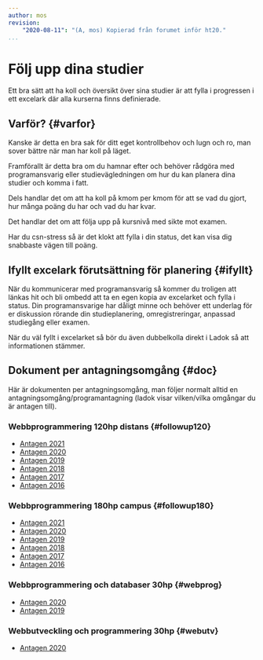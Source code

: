 ```yaml
---
author: mos
revision:
    "2020-08-11": "(A, mos) Kopierad från forumet inför ht20."
...
```

Följ upp dina studier
==================================

Ett bra sätt att ha koll och översikt över sina studier är att fylla i progressen i ett excelark där alla kurserna finns definierade.



Varför? {#varfor}
--------------------------

Kanske är detta en bra sak för ditt eget kontrollbehov och lugn och ro, man sover bättre när man har koll på läget.

Framförallt är detta bra om du hamnar efter och behöver rådgöra med programansvarig eller studievägledningen om hur du kan planera dina studier och komma i fatt.

Dels handlar det om att ha koll på kmom per kmom för att se vad du gjort, hur många poäng du har och vad du har kvar.

Det handlar det om att följa upp på kursnivå med sikte mot examen.

Har du csn-stress så är det klokt att fylla i din status, det kan visa dig snabbaste vägen till poäng.



Ifyllt excelark förutsättning för planering {#ifyllt}
--------------------------

När du kommunicerar med programansvarig så kommer du troligen att länkas hit och bli ombedd att ta en egen kopia av excelarket och fylla i status. Din programansvarige har dåligt minne och behöver ett underlag för er diskussion rörande din studieplanering, omregistreringar, anpassad studiegång eller examen.

När du väl fyllt i excelarket så bör du även dubbelkolla direkt i Ladok så att informationen stämmer.



Dokument per antagningsomgång {#doc}
--------------------------

Här är dokumenten per antagningsomgång, man följer normalt alltid en antagningsomgång/programantagning (ladok visar vilken/vilka omgångar du är antagen till).



### Webbprogrammering 120hp distans {#followup120}

* [Antagen 2021](https://docs.google.com/spreadsheets/d/1pKlRPVwqxpAyfaDdi-ERQC_jq5bxxdjEgEh1FPLC6Zo/edit?usp=sharing)
* [Antagen 2020](https://docs.google.com/spreadsheets/d/1mIseONfKc2mM0u__o2-bOXY5zEnvcAtk5KjXPWqxLj4/edit?usp=sharing)
* [Antagen 2019](https://docs.google.com/spreadsheets/d/1N4zZNRkPcaOH7a4Eco_kUpXymJF3s9Z6C3TFbbufajE/edit?usp=sharing)
* [Antagen 2018](https://docs.google.com/spreadsheets/d/1CMt1SIhO8CaB5R5k2RbEfsbL0daqZhjPpbQJri3k5QM/edit?usp=sharing)
* [Antagen 2017](https://docs.google.com/spreadsheets/d/1a_qFW8QfP1tGPI87bW-NJvXeCu99aQEC48jLx7h2gGs/edit?usp=sharing)
* [Antagen 2016](https://docs.google.com/spreadsheets/d/1mgY1z7FLi-tJBJ5er14YYOhPrCxr_u95H7ogAnZj4YA/edit?usp=sharing)



### Webbprogrammering 180hp campus {#followup180}

* [Antagen 2021](https://docs.google.com/spreadsheets/d/1SiiXMBWIxBRUIBW7y56qEccrVZBOxLyWwaibyScB87Y/edit?usp=sharing)
* [Antagen 2020](https://docs.google.com/spreadsheets/d/1-j2Tg90kRGwCN97wqljachAyZDsN6ct-9l6an1D2ehg/edit?usp=sharing)
* [Antagen 2019](https://docs.google.com/spreadsheets/d/1Q9hQuoQ2J6cfZ0JGiGUU-mDr9iHZXgIN3qG5mRcNGxo/edit?usp=sharing)
* [Antagen 2018](https://docs.google.com/spreadsheets/d/1uISBfMsOfx2fXWd8XSj3VIKbU4lmghRVKBjNyZ1OmJY/edit?usp=sharing)
* [Antagen 2017](https://docs.google.com/spreadsheets/d/15wU6btyWTsK9F3I2TJINgduu_IfmCRbf2Wy46ayR9_0/edit?usp=sharing)
* [Antagen 2016](https://docs.google.com/spreadsheets/d/1MXVzuA9VIw8hpDcIKl8zIhvyxx3mzOqB0aT5wD7jAWI/edit?usp=sharing)



### Webbprogrammering och databaser 30hp {#webprog}

* [Antagen 2020](https://docs.google.com/spreadsheets/d/17ROz2yigWiVgD4qpJcAQVl7ME_1kOIMt8pv8QOLbu7I/)
* [Antagen 2019](https://docs.google.com/spreadsheets/d/1k4bW2SvbgrwxQmSE5iZ2Vrf9fYnkqObpY_D6WvRh-f4/edit?usp=sharing)



### Webbutveckling och programmering 30hp {#webutv}

* [Antagen 2020](https://docs.google.com/spreadsheets/d/1Y050giCqTqFJXM2MkrRREXfudAoJuKFOf2Hc3bAvz54/)

